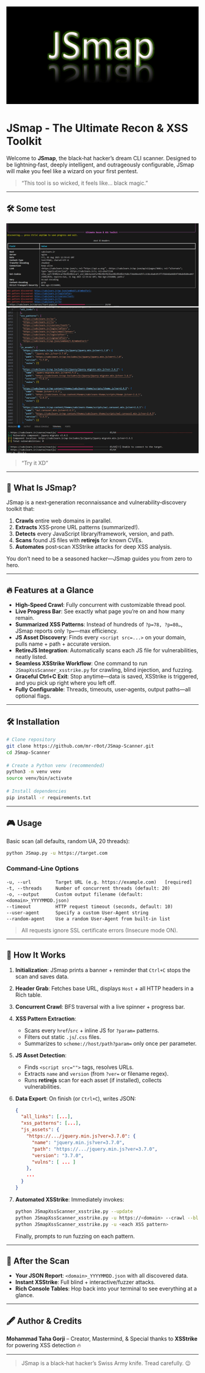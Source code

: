 # ![JSmap Logo](logo.png)

# JSmap - The Ultimate Recon & XSS Toolkit

Welcome to **JSmap**, the black‑hat hacker’s dream CLI scanner. Designed to be lightning‑fast, deeply intelligent, and outrageously configurable, JSmap will make you feel like a wizard on your first pentest.

> “This tool is so wicked, it feels like... black magic.”

---

## 🛠 Some test
![JSmap one](photo1.png)
![JSmap 3](photo3.png)

> “Try it XD”

---

## 🚀 What Is JSmap?

JSmap is a next‑generation reconnaissance and vulnerability‑discovery toolkit that:

1. **Crawls** entire web domains in parallel.
2. **Extracts** XSS‑prone URL patterns (summarized!).
3. **Detects** every JavaScript library/framework, version, and path.
4. **Scans** found JS files with **retirejs** for known CVEs.
5. **Automates** post‑scan XSStrike attacks for deep XSS analysis.

You don’t need to be a seasoned hacker—JSmap guides you from zero to hero.

---

## 🔥 Features at a Glance

* **High‑Speed Crawl**: Fully concurrent with customizable thread pool.
* **Live Progress Bar**: See exactly what page you’re on and how many remain.
* **Summarized XSS Patterns**: Instead of hundreds of `?p=78, ?p=80…`, JSmap reports only `?p=`—max efficiency.
* **JS Asset Discovery**: Finds every `<script src=...>` on your domain, pulls name + path + accurate version.
* **RetireJS Integration**: Automatically scans each JS file for vulnerabilities, neatly listed.
* **Seamless XSStrike Workflow**: One command to run `JSmapXssScanner_xsstrike.py` for crawling, blind injection, and fuzzing.
* **Graceful Ctrl+C Exit**: Stop anytime—data is saved, XSStrike is triggered, and you pick up right where you left off.
* **Fully Configurable**: Threads, timeouts, user‑agents, output paths—all optional flags.

---

## 🛠 Installation

```bash
# Clone repository
git clone https://github.com/mr-r0ot/JSmap-Scanner.git
cd JSmap-Scanner

# Create a Python venv (recommended)
python3 -m venv venv
source venv/bin/activate

# Install dependencies
pip install -r requirements.txt
```

---

## 🎮 Usage

Basic scan (all defaults, random UA, 20 threads):

```bash
python JSmap.py -u https://target.com
```

### Command‑Line Options

```text
-u, --url         Target URL (e.g. https://example.com)   [required]
-t, --threads     Number of concurrent threads (default: 20)
-o, --output      Custom output filename (default: <domain>_YYYYMMDD.json)
--timeout         HTTP request timeout (seconds, default: 10)
--user-agent      Specify a custom User‑Agent string
--random-agent    Use a random User‑Agent from built‑in list
```

> All requests ignore SSL certificate errors (Insecure mode ON).

---

## 🧐 How It Works

1. **Initialization**: JSmap prints a banner + reminder that `Ctrl+C` stops the scan and saves data.
2. **Header Grab**: Fetches base URL, displays `Host` + all HTTP headers in a Rich table.
3. **Concurrent Crawl**: BFS traversal with a live spinner + progress bar.
4. **XSS Pattern Extraction**:

   * Scans every `href`/`src` + inline JS for `?param=` patterns.
   * Filters out static `.js`/`.css` files.
   * Summarizes to `scheme://host/path?param=` only once per parameter.
5. **JS Asset Detection**:

   * Finds `<script src="">` tags, resolves URLs.
   * Extracts `name` and `version` (from `?ver=` or filename regex).
   * Runs **retirejs** scan for each asset (if installed), collects vulnerabilities.
6. **Data Export**: On finish (or `Ctrl+C`), writes JSON:

   ```json
   {
     "all_links": [...],
     "xss_patterns": [...],
     "js_assets": {
       "https://.../jquery.min.js?ver=3.7.0": {
         "name": "jquery.min.js?ver=3.7.0",
         "path": "https://.../jquery.min.js?ver=3.7.0",
         "version": "3.7.0",
         "vulns": [ ... ]
       },
       ...
     }
   }
   ```
7. **Automated XSStrike**: Immediately invokes:

   ```bash
   python JSmapXssScanner_xsstrike.py --update
   python JSmapXssScanner_xsstrike.py -u https://<domain> --crawl --blind
   python JSmapXssScanner_xsstrike.py -u <each XSS pattern>
   ```

   Finally, prompts to run fuzzing on each pattern.

---

## 🎁 After the Scan

* **Your JSON Report**: `<domain>_YYYYMMDD.json` with all discovered data.
* **Instant XSStrike**: Full blind + interactive/fuzzer attacks.
* **Rich Console Tables**: Hop back into your terminal to see everything at a glance.

---

## 🖋️ Author & Credits

**Mohammad Taha Gorji** – Creator, Mastermind, & 
Special thanks to **XSStrike** for powering XSS detection 🔥

---

> JSmap is a black‑hat hacker’s Swiss Army knife. Tread carefully. 😉
